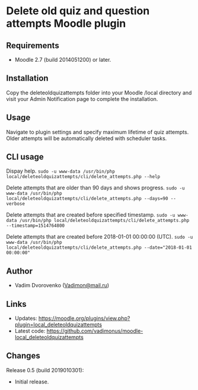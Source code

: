 Delete old quiz and question attempts Moodle plugin
===================================================

Requirements
------------
- Moodle 2.7 (build 2014051200) or later.

Installation
------------
Copy the deleteoldquizattempts folder into your Moodle /local directory and visit your Admin Notification page to
complete the installation.

Usage
-----
Navigate to plugin settings and specify maximum lifetime of quiz attempts. Older attempts will be automatically deleted
with scheduler tasks.

CLI usage
---------

Dispay help.
`sudo -u www-data /usr/bin/php local/deleteoldquizattempts/cli/delete_attempts.php --help`

Delete attempts that are older than 90 days and shows progress.
`sudo -u www-data /usr/bin/php local/deleteoldquizattempts/cli/delete_attempts.php --days=90 --verbose`

Delete attempts that are created before specified timestamp.
`sudo -u www-data /usr/bin/php local/deleteoldquizattempts/cli/delete_attempts.php --timestamp=1514764800`

Delete attempts that are created before 2018-01-01 00:00:00 (UTC).
`sudo -u www-data /usr/bin/php local/deleteoldquizattempts/cli/delete_attempts.php --date="2018-01-01 00:00:00"`

Author
------
- Vadim Dvorovenko (Vadimon@mail.ru)

Links
-----
- Updates: https://moodle.org/plugins/view.php?plugin=local_deleteoldquizattempts
- Latest code: https://github.com/vadimonus/moodle-local_deleteoldquizattempts

Changes
-------
Release 0.5 (build 2019010301):
- Initial release.
